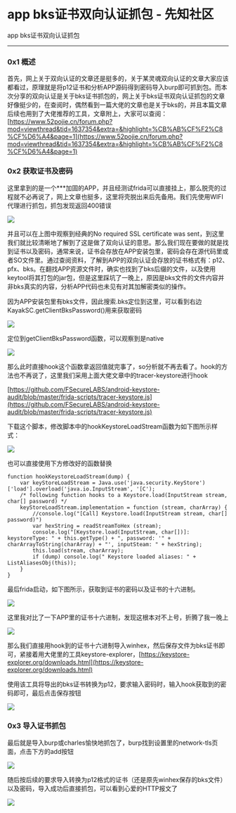 

# app bks证书双向认证抓包 - 先知社区

app bks证书双向认证抓包

- - -

### 0x1 概述

首先，网上关于双向认证的文章还是挺多的，关于某灵魂双向认证的文章大家应该都看过，原理就是将p12证书和分析APP源码得到密码导入burp即可抓到包。而本次分享的双向认证是关于bks证书抓包的，网上关于bks证书双向认证抓包的文章好像挺少的，在查阅时，偶然看到一篇大佬的文章也是关于bks的，并且本篇文章后续也用到了大佬推荐的工具，文章附上，大家可以查阅：[https://www.52pojie.cn/forum.php?mod=viewthread&tid=1637354&extra=&highlight=%CB%AB%CF%F2%C8%CF%D6%A4&page=1](https://www.52pojie.cn/forum.php?mod=viewthread&tid=1637354&extra=&highlight=%CB%AB%CF%F2%C8%CF%D6%A4&page=1)

### 0x2 获取证书及密码

这里拿到的是一个\*\*\*加固的APP，并且经测试frida可以直接挂上，那么脱壳的过程就不必再说了，网上文章也挺多，这里将壳脱出来后先备用。我们先使用WIFI代理进行抓包，抓包发现返回400错误

[![](assets/1699406748-0e35f73e1f0dc4127cb4e764060abde8.png)](https://xzfile.aliyuncs.com/media/upload/picture/20231107122700-e5321fcc-7d25-1.png)

并且可以在上图中观察到经典的No required SSL certificate was sent，到这里我们就比较清晰地了解到了这是做了双向认证的意思。那么我们现在要做的就是找到证书以及密码，通常来说，证书会存放在APP安装包里，密码会存在源代码里或者SO文件里。通过查阅资料，了解到APP的双向认证会存放的证书格式有：p12、pfx、bks。在翻找APP资源文件时，确实也找到了bks后缀的文件，以及使用keytool将其打包的jar包，但是这里踩坑了一晚上，原因是bks文件的文件内容并非bks真实的内容，分析APP代码也未见有对其加解密类似的操作。

因为APP安装包里有bks文件，因此搜索.bks定位到这里，可以看到右边KayakSC.getClientBksPassword()用来获取密码

[![](assets/1699406748-1d5245286a49fb4d0d7d5b43ed599185.png)](https://xzfile.aliyuncs.com/media/upload/picture/20231107122724-f364801c-7d25-1.png)

定位到getClientBksPassword函数，可以观察到是native

[![](assets/1699406748-cf59edc84dafd97ad1c3287dbc8204a0.png)](https://xzfile.aliyuncs.com/media/upload/picture/20231107122805-0bc41e9c-7d26-1.png)

那么此时直接hook这个函数拿返回值就完事了，so分析就不再去看了。hook的方法也不再说了，这里我们采用上面大佬文章中的tracer-keystore进行hook

[https://github.com/FSecureLABS/android-keystore-audit/blob/master/frida-scripts/tracer-keystore.js](https://github.com/FSecureLABS/android-keystore-audit/blob/master/frida-scripts/tracer-keystore.js)

下载这个脚本，修改脚本中的hookKeystoreLoadStream函数为如下图所示样式：

[![](assets/1699406748-d75d797a57f8922c19bde7a932e8be43.png)](https://xzfile.aliyuncs.com/media/upload/picture/20231107122823-16b60a86-7d26-1.png)

也可以直接使用下方修改好的函数替换

```plain
function hookKeystoreLoadStream(dump) {
    var keyStoreLoadStream = Java.use('java.security.KeyStore')['load'].overload('java.io.InputStream', '[C');
    /* following function hooks to a Keystore.load(InputStream stream, char[] password) */
    keyStoreLoadStream.implementation = function (stream, charArray) {
        //console.log("[Call] Keystore.load(InputStream stream, char[] password)")
        var hexString = readStreamToHex (stream);
        console.log("[Keystore.load(InputStream, char[])]: keystoreType: " + this.getType() + ", password: '" + charArrayToString(charArray) + "', inputSteam: " + hexString);
        this.load(stream, charArray);
        if (dump) console.log(" Keystore loaded aliases: " + ListAliasesObj(this));
    }
}
```

最后frida启动，如下图所示，获取到证书的密码以及证书的十六进制。

[![](assets/1699406748-bde80ce17e2a72a5c6a930f10be20c84.png)](https://xzfile.aliyuncs.com/media/upload/picture/20231107122852-27dda602-7d26-1.png)

这里我对比了一下APP里的证书十六进制，发现这根本对不上号，折腾了我一晚上

[![](assets/1699406748-65e9ccffe04d714e2983659969aa8476.png)](https://xzfile.aliyuncs.com/media/upload/picture/20231107122934-40fd1f8c-7d26-1.png)

那么我们直接用hook到的证书十六进制导入winhex，然后保存文件为bks证书即可，紧接着用大佬里的工具keystore-explorer，[https://keystore-explorer.org/downloads.html](https://keystore-explorer.org/downloads.html)

使用该工具将导出的bks证书转换为p12，要求输入密码时，输入hook获取到的密码即可，最后点击保存按钮

[![](assets/1699406748-5ca1f420523fbc44c39a3b3e1f0adcaf.png)](https://xzfile.aliyuncs.com/media/upload/picture/20231107122956-4da6c83c-7d26-1.png)

### 0x3 导入证书抓包

最后就是导入burp或charles愉快地抓包了，burp找到设置里的network-tls页面，点击下方的add按钮

[![](assets/1699406748-cf95530d685c9723e05b02c66779a00a.png)](https://xzfile.aliyuncs.com/media/upload/picture/20231107123028-60d0464a-7d26-1.png)

随后按后续的要求导入转换为p12格式的证书（还是原先winhex保存的bks文件）以及密码，导入成功后直接抓包，可以看到心爱的HTTP报文了

[![](assets/1699406748-2b2bbb6bc41d6bb4cdd9796c41347588.png)](https://xzfile.aliyuncs.com/media/upload/picture/20231107123041-68d12ee0-7d26-1.png)
